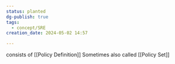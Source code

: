 ```yaml
---
status: planted
dg-publish: true
tags:
  - concept/SRE
creation_date: 2024-05-02 14:57

---
```

consists of [[Policy Definition]]
Sometimes also called [[Policy Set]]
